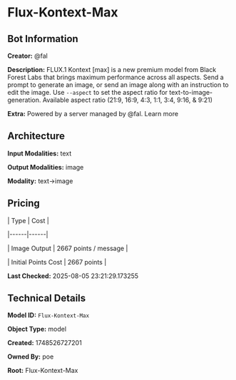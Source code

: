 # Flux-Kontext-Max

## Bot Information

**Creator:** @fal

**Description:** FLUX.1 Kontext [max] is a new premium model from Black Forest Labs that brings maximum performance across all aspects. Send a prompt to generate an image, or send an image along with an instruction to edit the image.  Use `--aspect` to set the aspect ratio for text-to-image-generation. Available aspect ratio (21:9, 16:9, 4:3, 1:1, 3:4, 9:16, & 9:21)

**Extra:** Powered by a server managed by @fal. Learn more


## Architecture

**Input Modalities:** text

**Output Modalities:** image

**Modality:** text->image


## Pricing

| Type | Cost |

|------|------|

| Image Output | 2667 points / message |

| Initial Points Cost | 2667 points |


**Last Checked:** 2025-08-05 23:21:29.173255


## Technical Details

**Model ID:** `Flux-Kontext-Max`

**Object Type:** model

**Created:** 1748526727201

**Owned By:** poe

**Root:** Flux-Kontext-Max

